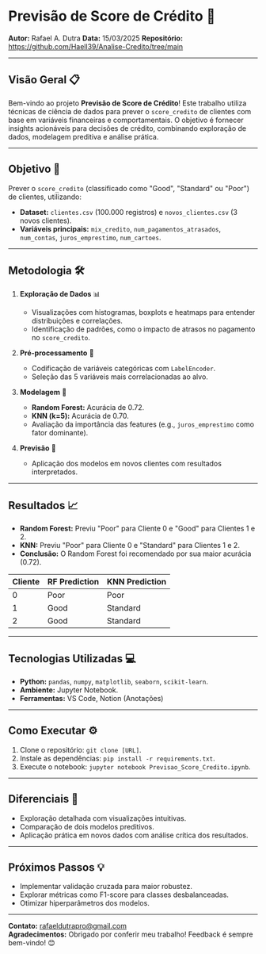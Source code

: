 # **Previsão de Score de Crédito** 🚀

**Autor:** Rafael A. Dutra
**Data:** 15/03/2025
**Repositório:** https://github.com/Haell39/Analise-Credito/tree/main

---

## **Visão Geral** 📋

Bem-vindo ao projeto **Previsão de Score de Crédito**! Este trabalho utiliza técnicas de ciência de dados para prever o `score_credito` de clientes com base em variáveis financeiras e comportamentais. O objetivo é fornecer insights acionáveis para decisões de crédito, combinando exploração de dados, modelagem preditiva e análise prática.

---

## **Objetivo** 🎯

Prever o `score_credito` (classificado como "Good", "Standard" ou "Poor") de clientes, utilizando:

- **Dataset:** `clientes.csv` (100.000 registros) e `novos_clientes.csv` (3 novos clientes).
- **Variáveis principais:** `mix_credito`, `num_pagamentos_atrasados`, `num_contas`, `juros_emprestimo`, `num_cartoes`.

---

## **Metodologia** 🛠️

1. **Exploração de Dados** 📊

   - Visualizações com histogramas, boxplots e heatmaps para entender distribuições e correlações.
   - Identificação de padrões, como o impacto de atrasos no pagamento no `score_credito`.

2. **Pré-processamento** 🔧

   - Codificação de variáveis categóricas com `LabelEncoder`.
   - Seleção das 5 variáveis mais correlacionadas ao alvo.

3. **Modelagem** 🤖

   - **Random Forest:** Acurácia de 0.72.
   - **KNN (k=5):** Acurácia de 0.70.
   - Avaliação da importância das features (e.g., `juros_emprestimo` como fator dominante).

4. **Previsão** 🚀
   - Aplicação dos modelos em novos clientes com resultados interpretados.

---

## **Resultados** 📈

- **Random Forest:** Previu "Poor" para Cliente 0 e "Good" para Clientes 1 e 2.
- **KNN:** Previu "Poor" para Cliente 0 e "Standard" para Clientes 1 e 2.
- **Conclusão:** O Random Forest foi recomendado por sua maior acurácia (0.72).

| Cliente | RF Prediction | KNN Prediction |
| ------- | ------------- | -------------- |
| 0       | Poor          | Poor           |
| 1       | Good          | Standard       |
| 2       | Good          | Standard       |

---

## **Tecnologias Utilizadas** 💻

- **Python:** `pandas`, `numpy`, `matplotlib`, `seaborn`, `scikit-learn`.
- **Ambiente:** Jupyter Notebook.
- **Ferramentas:** VS Code, Notion (Anotações)

---

## **Como Executar** ⚙️

1. Clone o repositório: `git clone [URL]`.
2. Instale as dependências: `pip install -r requirements.txt`.
3. Execute o notebook: `jupyter notebook Previsao_Score_Credito.ipynb`.

---

## **Diferenciais** 🌟

- Exploração detalhada com visualizações intuitivas.
- Comparação de dois modelos preditivos.
- Aplicação prática em novos dados com análise crítica dos resultados.

---

## **Próximos Passos** 💡

- Implementar validação cruzada para maior robustez.
- Explorar métricas como F1-score para classes desbalanceadas.
- Otimizar hiperparâmetros dos modelos.

---

**Contato:** rafaeldutrapro@gmail.com <br>
**Agradecimentos:** Obrigado por conferir meu trabalho! Feedback é sempre bem-vindo! 😊
